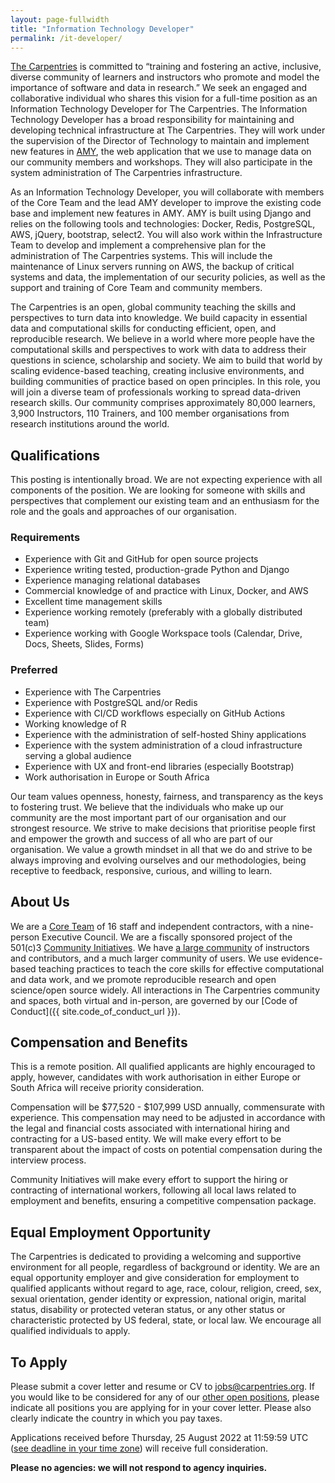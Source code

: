 ```yaml
---
layout: page-fullwidth
title: "Information Technology Developer"
permalink: /it-developer/
---
```


[The Carpentries](http://carpentries.org/) is committed to “training and
fostering an active, inclusive, diverse community of learners and instructors
who promote and model the importance of software and data in research.” We seek
an engaged and collaborative individual who shares this vision for a full-time position as an Information Technology Developer 
for The Carpentries. The
Information Technology Developer has a broad responsibility for maintaining and
developing technical infrastructure at The Carpentries. They will work under the supervision of the Director of Technology to maintain
and implement new features in [AMY](https://github.com/carpentries/amy), the web
application that we use to manage data on our community members and workshops. They will also participate in the system administration
of The Carpentries infrastructure.

As an Information Technology Developer, you will collaborate with members of the Core Team and the lead AMY developer to improve
the existing code base and implement new features in AMY. AMY is built using Django and relies on the following tools and technologies:
Docker, Redis, PostgreSQL, AWS, jQuery, bootstrap, select2. You will also work within the Infrastructure Team to develop and implement
a comprehensive plan for the administration of The Carpentries systems. This will include the maintenance of Linux servers running on AWS,
the backup of critical systems and data, the implementation of our security policies, as well as the support and training of Core Team and
community members.

The Carpentries is an open, global community teaching the skills and
perspectives to turn data into knowledge. We build capacity in essential data
and computational skills for conducting efficient, open, and reproducible
research. We believe in a world where more people have the computational skills
and perspectives to work with data to address their questions in science,
scholarship and society. We aim to build that world by scaling evidence-based
teaching, creating inclusive environments, and building communities of practice
based on open principles. In this role, you will join a diverse team of
professionals working to spread data-driven research skills. Our community
comprises approximately 80,000 learners, 3,900 Instructors, 110 Trainers, and 100 member organisations from research institutions
around the world.

## Qualifications

This posting is intentionally broad. We are not expecting experience with all components of the position. We are looking for someone
with skills and perspectives that complement our existing team and an enthusiasm for the role and the goals and approaches of our organisation.

### Requirements

* Experience with Git and GitHub for open source projects
* Experience writing tested, production-grade Python and Django
* Experience managing relational databases
* Commercial knowledge of and practice with Linux, Docker, and AWS
* Excellent time management skills
* Experience working remotely (preferably with a globally distributed team)
* Experience working with Google Workspace tools (Calendar, Drive, Docs, Sheets, Slides, Forms)

### Preferred

* Experience with The Carpentries
* Experience with PostgreSQL and/or Redis
* Experience with CI/CD workflows especially on GitHub Actions
* Working knowledge of R
* Experience with the administration of self-hosted Shiny applications
* Experience with the system administration of a cloud infrastructure serving a global audience
* Experience with UX and front-end libraries (especially Bootstrap)
* Work authorisation in Europe or South Africa

Our team values openness, honesty, fairness, and transparency as the keys to
fostering trust. We believe that the individuals who make up our community are
the most important part of our organisation and our strongest resource. We
strive to make decisions that prioritise people first and empower the growth and
success of all who are part of our organisation. We value a growth mindset in
all that we do and strive to be always improving and evolving ourselves and our
methodologies, being receptive to feedback, responsive, curious, and willing to
learn.

## About Us

We are a [Core Team](https://carpentries.org/team/) of 16 staff and independent
contractors, with a nine-person Executive Council. We are a fiscally sponsored
project of the 501(c)3 [Community Initiatives](http://communityin.org/). We have
[a large community](https://carpentries.org/instructors-map/) of instructors and
contributors, and a much larger community of users. We use evidence-based
teaching practices to teach the core skills for effective computational and data
work, and we promote reproducible research and open science/open source widely.
All interactions in The Carpentries community and spaces, both virtual and
in-person, are governed by our [Code of
Conduct]({{ site.code_of_conduct_url }}).


## Compensation and Benefits

This is a remote position. All qualified applicants are highly encouraged to apply, however, candidates with work authorisation in either 
Europe or South Africa will receive priority consideration.

Compensation will be $77,520 - $107,999 USD annually, commensurate with experience. This compensation may need to be adjusted in accordance
with the legal and financial costs associated with international hiring and contracting for a US-based entity. We will make every effort to
be transparent about the impact of costs on potential compensation during the interview process.

Community Initiatives will make every effort to support the hiring or contracting of international workers, following all local laws related
to employment and benefits, ensuring a competitive compensation package.

## Equal Employment Opportunity

The Carpentries is dedicated to providing a welcoming and supportive environment
for all people, regardless of background or identity. We are an equal
opportunity employer and give consideration for employment to qualified
applicants without regard to age, race, colour, religion, creed, sex, sexual
orientation, gender identity or expression, national origin, marital status,
disability or protected veteran status, or any other status or characteristic
protected by US federal, state, or local law. We encourage all qualified
individuals to apply.

## To Apply

Please submit a cover letter and resume or CV to jobs@carpentries.org. If you would like to be considered for any of our 
[other open positions](http://carpentries.org/jobs), please indicate all positions you are applying for in your cover letter. 
Please also clearly indicate the country in which you pay taxes.

Applications received before Thursday, 25 August 2022 at 11:59:59 UTC 
([see deadline in your time zone](https://www.timeanddate.com/worldclock/fixedtime.html?iso=20220825T235959&p1=3399)) 
will receive full consideration.

**Please no agencies: we will not respond to agency inquiries.**

